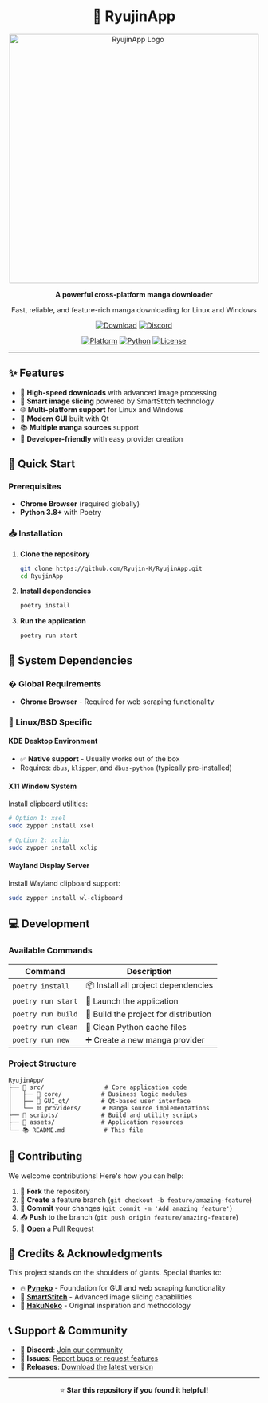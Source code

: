 <div align="center">
  
  # 🐉 RyujinApp
  
  <a href="https://github.com/Ryujin-K/RyujinApp">
    <img width="500" src="https://i.imgur.com/EWWKqIw.png" alt="RyujinApp Logo" />
  </a>
  
  **A powerful cross-platform manga downloader**
  
  Fast, reliable, and feature-rich manga downloading for Linux and Windows
  
  [![Download](https://img.shields.io/badge/Download-Latest_Release-blue.svg?style=for-the-badge)](https://github.com/Ryujin-K/RyujinApp/releases)
  [![Discord](https://img.shields.io/badge/Discord-Join_Community-5865F2?style=for-the-badge&logo=discord&logoColor=white)](https://discord.gg/zhfWRqYY6B)
  
  [![Platform](https://img.shields.io/badge/Platform-Linux%20%7C%20Windows-lightgrey.svg?style=flat-square)](https://github.com/Ryujin-K/RyujinApp/releases)
  [![Python](https://img.shields.io/badge/Python-3.8+-blue.svg?style=flat-square&logo=python&logoColor=white)](https://www.python.org/)
  [![License](https://img.shields.io/github/license/Ryujin-K/RyujinApp?style=flat-square)](LICENSE)
  
</div>

---

## ✨ Features

- 🚀 **High-speed downloads** with advanced image processing
- 🔄 **Smart image slicing** powered by SmartStitch technology
- 🌐 **Multi-platform support** for Linux and Windows
- 🎨 **Modern GUI** built with Qt
- 📚 **Multiple manga sources** support
- 🔧 **Developer-friendly** with easy provider creation

## 🚀 Quick Start

### Prerequisites

- **Chrome Browser** (required globally)
- **Python 3.8+** with Poetry

### 📥 Installation

1. **Clone the repository**
   ```bash
   git clone https://github.com/Ryujin-K/RyujinApp.git
   cd RyujinApp
   ```

2. **Install dependencies**
   ```bash
   poetry install
   ```

3. **Run the application**
   ```bash
   poetry run start
   ```

## 🔧 System Dependencies  

### � Global Requirements
- **Chrome Browser** - Required for web scraping functionality

### 🐧 Linux/BSD Specific

#### KDE Desktop Environment
- ✅ **Native support** - Usually works out of the box
- Requires: `dbus`, `klipper`, and `dbus-python` (typically pre-installed)

#### X11 Window System
Install clipboard utilities:
```bash
# Option 1: xsel
sudo zypper install xsel

# Option 2: xclip  
sudo zypper install xclip
```

#### Wayland Display Server
Install Wayland clipboard support:
```bash
sudo zypper install wl-clipboard
```

## 💻 Development
 
### Available Commands

| Command | Description |
|---------|-------------|
| `poetry install` | 📦 Install all project dependencies |
| `poetry run start` | 🚀 Launch the application |
| `poetry run build` | 🔨 Build the project for distribution |
| `poetry run clean` | 🧹 Clean Python cache files |
| `poetry run new` | ➕ Create a new manga provider |

### Project Structure

```
RyujinApp/
├── 📁 src/                 # Core application code
│   ├── 🔧 core/           # Business logic modules
│   ├── 🎨 GUI_qt/         # Qt-based user interface
│   └── 🌐 providers/      # Manga source implementations
├── 📄 scripts/            # Build and utility scripts
├── 🎯 assets/             # Application resources
└── 📚 README.md           # This file
```

## 🤝 Contributing

We welcome contributions! Here's how you can help:

1. 🍴 **Fork** the repository
2. 🌿 **Create** a feature branch (`git checkout -b feature/amazing-feature`)
3. 💾 **Commit** your changes (`git commit -m 'Add amazing feature'`)
4. 📤 **Push** to the branch (`git push origin feature/amazing-feature`)
5. 🔀 **Open** a Pull Request

## 📜 Credits & Acknowledgments

This project stands on the shoulders of giants. Special thanks to:

- 🔥 **[Pyneko](https://github.com/Lyem/Pyneko)** - Foundation for GUI and web scraping functionality
- 🧩 **[SmartStitch](https://github.com/MechTechnology/SmartStitch)** - Advanced image slicing capabilities
- 👑 **[HakuNeko](https://github.com/manga-download/hakuneko)** - Original inspiration and methodology

## 📞 Support & Community

- 💬 **Discord**: [Join our community](https://discord.gg/zhfWRqYY6B)
- 🐛 **Issues**: [Report bugs or request features](https://github.com/Ryujin-K/RyujinApp/issues)
- 📖 **Releases**: [Download the latest version](https://github.com/Ryujin-K/RyujinApp/releases)

---

<div align="center">
    
  ⭐ **Star this repository if you found it helpful!**
  
</div>
